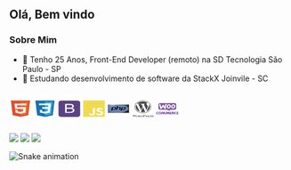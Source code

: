## Olá, Bem vindo 

### Sobre Mim

- 🔭 Tenho 25 Anos, Front-End Developer (remoto) na SD Tecnologia São Paulo - SP
- 📘 Estudando desenvolvimento de software da StackX Joinvile - SC

<div style="display: inline_block"><br>
  <img align="center" alt="Edu-HTML" height="30" width="40" src="https://raw.githubusercontent.com/devicons/devicon/master/icons/html5/html5-original.svg">
  <img align="center" alt="Edu-CSS" height="30" width="40" src="https://raw.githubusercontent.com/devicons/devicon/master/icons/css3/css3-original.svg">
  <img align="center" alt="Edu-CSS" height="30" width="40" src="https://github.com/devicons/devicon/blob/master/icons/bootstrap/bootstrap-plain.svg">
  <img align="center" alt="Edu-Js" height="30" width="40" src="https://raw.githubusercontent.com/devicons/devicon/master/icons/javascript/javascript-plain.svg">
  <img align="center" alt="Edu-Js" height="30" width="40" src="https://github.com/devicons/devicon/blob/master/icons/php/php-original.svg">
  <img align="center" alt="Edu-Js" height="30" width="40" src="https://github.com/devicons/devicon/blob/master/icons/wordpress/wordpress-plain-wordmark.svg">
  <img align="center" alt="Edu-Js" height="30" width="40" src="https://github.com/devicons/devicon/blob/master/icons/woocommerce/woocommerce-plain-wordmark.svg">
</div>

## 

<div>
 <a href="Edu_PRBR#7174" target="_blank"><img src="https://img.shields.io/badge/Discord-7289DA?style=for-the-badge&logo=discord&logoColor=white" target="_blank"></a> 
  <a href = "mailto:edu.desenvolvedorweb@gmail.com"><img src="https://img.shields.io/badge/Gmail-D14836?style=for-the-badge&logo=gmail&logoColor=white" target="_blank"></a>
  <a href="https://www.linkedin.com/in/eduardo-bertozi" target="_blank"><img src="https://img.shields.io/badge/-LinkedIn-%230077B5?style=for-the-badge&logo=linkedin&logoColor=white" target="_blank"></a>   
</div>

![Snake animation](https://github.com/rafaballerini2/eduardobertozi/blob/output/github-contribution-grid-snake.svg)
